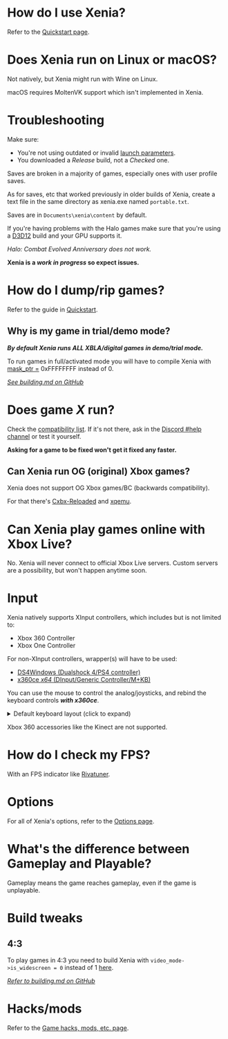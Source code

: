 # How do I use Xenia?

Refer to the [Quickstart page](../wiki/quickstart).


# Does Xenia run on Linux or macOS?

Not natively, but Xenia might run with Wine on Linux.

macOS requires MoltenVK support which isn't implemented in Xenia.


# Troubleshooting

Make sure:

* You're not using outdated or invalid [launch parameters](#Options).
* You downloaded a *Release* build, not a *Checked* one.

Saves are broken in a majority of games, especially ones with user profile saves.

As for saves, etc that worked previously in older builds of Xenia, create a text file in the same directory as xenia.exe named `portable.txt`.

Saves are in `Documents\xenia\content` by default.

If you're having problems with the Halo games make sure that you're using a [D3D12](https://ci.appveyor.com/api/projects/benvanik/xenia/artifacts/xenia-d3d12.zip?branch=d3d12&job=Configuration%3A%20Release&pr=false) build and your GPU supports it.

*Halo: Combat Evolved Anniversary does not work.*

**Xenia is a *work in progress* so expect issues.**


# How do I dump/rip games?

Refer to the guide in [Quickstart](../wiki/Quickstart#How-to-rip-games).

## Why is my game in trial/demo mode?

***By default Xenia runs ALL XBLA/digital games in demo/trial mode.***

To run games in full/activated mode you will have to compile Xenia with [mask_ptr =](https://github.com/xenia-project/xenia/blob/master/src/xenia/kernel/xam/xam_content.cc#L52) 0xFFFFFFFF instead of 0.

*[See building.md on GitHub](https://github.com/xenia-project/xenia/blob/master/docs/building.md)*


# Does game *X* run?

Check the [compatibility list](https://github.com/xenia-project/game-compatibility/issues). If it's not there, ask in the [Discord #help channel](https://discord.me/xenia-emulator) or test it yourself.

**Asking for a game to be fixed won't get it fixed any faster.**

## Can Xenia run OG (original) Xbox games?

Xenia does not support OG Xbox games/BC (backwards compatibility).

For that there's [Cxbx-Reloaded](https://github.com/Cxbx-Reloaded/Cxbx-Reloaded) and [xqemu](https://github.com/xqemu/xqemu).


# Can Xenia play games online with Xbox Live?

No. Xenia will never connect to official Xbox Live servers. Custom servers are a possibility, but won't happen anytime soon.


# Input

Xenia natively supports XInput controllers, which includes but is not limited to:
* Xbox 360 Controller
* Xbox One Controller

For non-XInput controllers, wrapper(s) will have to be used:
* [DS4Windows (Dualshock 4/PS4 controller)](https://github.com/Ryochan7/DS4Windows/releases)
* [x360ce *x64* (DInput/Generic Controller/M+KB)](https://www.x360ce.com/)

You can use the mouse to control the analog/joysticks, and rebind the keyboard controls ***with x360ce***.

<details>
<summary>Default keyboard layout (click to expand)</summary>

![](https://cdn.discordapp.com/attachments/308207592482668545/437198231613734912/xenia_keyboard-layout.png)

</details>

Xbox 360 accessories like the Kinect are not supported.


# How do I check my FPS?

With an FPS indicator like [Rivatuner](https://www.guru3d.com/files-details/rtss-rivatuner-statistics-server-download.html).


# Options

For all of Xenia's options, refer to the [Options page](../wiki/Options).


# What's the difference between Gameplay and Playable?

Gameplay means the game reaches gameplay, even if the game is unplayable.


# Build tweaks

## 4:3

To play games in 4:3 you need to build Xenia with `video_mode->is_widescreen = 0` instead of 1 [here](https://github.com/xenia-project/xenia/blob/master/src/xenia/kernel/xboxkrnl/xboxkrnl_video.cc#L138).

*[Refer to building.md on GitHub](https://github.com/xenia-project/xenia/blob/master/docs/building.md)*


# Hacks/mods

Refer to the [Game hacks, mods, etc. page](../wiki/Game-hacks,-mods,-etc.).